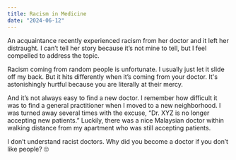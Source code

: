 ```yaml
---
title: Racism in Medicine
date: "2024-06-12"
---
```


An acquaintance recently experienced racism from her doctor and it left her distraught. I can’t tell her story because it’s not mine to tell, but I feel compelled to address the topic.

Racism coming from random people is unfortunate. I usually just let it slide off my back. But it hits differently when it’s coming from your doctor. It's astonishingly hurtful because you are literally at their mercy. 

And it’s not always easy to find a new doctor. I remember how difficult it was to find a general practitioner when I moved to a new neighborhood. I was turned away several times with the excuse, “Dr. XYZ is no longer accepting new patients.” Luckily, there was a nice Malaysian doctor within walking distance from my apartment who was still accepting patients.

I don’t understand racist doctors. Why did you become a doctor if you don’t like people? 🙄
